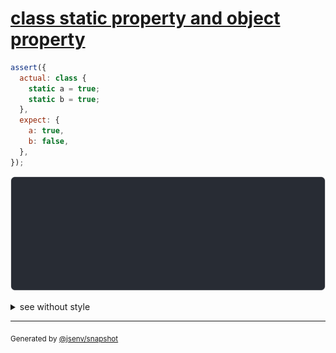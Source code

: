 # [class static property and object property](../../function.test.js#L337)

```js
assert({
  actual: class {
    static a = true;
    static b = true;
  },
  expect: {
    a: true,
    b: false,
  },
});
```

![img](throw.svg)

<details>
  <summary>see without style</summary>

```console
AssertionError: actual and expect are different

actual: class actual {
  [source code];
  static a = true;
  static b = true;
}
expect: {
  a: true,
  b: false,
}
```

</details>


---

<sub>
  Generated by <a href="https://github.com/jsenv/core/tree/main/packages/tooling/snapshot">@jsenv/snapshot</a>
</sub>
